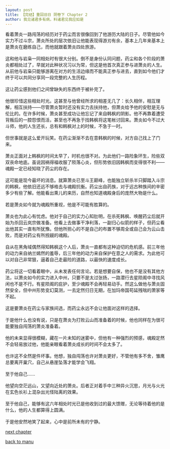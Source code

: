 ```yaml
---
layout: post
title: 【完结】重回旧日 阴卷下 Chapter 2
author: 我见诸君多有病，料诸君见我应如是
---
```




看着萧炎一路闯荡的经历对于药尘而言很像回到了他游历大陆的日子。尽管他如今实力不过斗宗，萧炎所处的层次依旧让他能表现得游刃有余，基本上几年来基本上是萧炎在磨练自己，而他就跟着萧炎四处旅游。<br><br>这和他与岩枭一同相处时有很大分别。倒不是身份认同问题，药尘和各个阶段的萧炎都相处过了，早就对此种状况习以为常，但这是他首次真正参与进萧炎的人生。从前他与岩枭只能够游离在对方的生活边缘而不能真正参与进去，直到如今他们才终于可以共同分享同一段完整的人生历程。<br><br>这让药尘感到他们之间曾缺失的东西终于被补完了。<br><br>他很珍惜这些相处时光。这甚至与他曾经所求的相差无几了：长久相伴，相互理解，相互扶持——尽管萧炎暂时还没有实力去扶持他，但萧炎给予他的安慰是无与伦比的。在许多时候，萧炎甚至成功让他忘记了来自韩枫的阴影。他不再靠着遭受背叛后的一腔怨恨而活，甚至也不再急于找韩枫将这笔帐讨回来。萧炎如今不过大斗师，他的人生还长，总有和韩枫对上的时候，不急于一时。<br><br>但世事就是这么爱开玩笑。在药尘渐渐不去在意韩枫的时候，对方自己找上了门来。<br><br>萧炎正面对上韩枫的时间太早了，时机也很不对。为此他们一路险象环生，险些双双丧命地底。虽说因祸得福收服了陨落心炎，但形势依旧因韩枫而变得很不利——魂殿一定已经知晓了药尘的存在。<br><br>这可能是现今最坏的消息。就算萧炎已至斗王巅峰，也能独立斩杀半只脚踏入斗宗的韩枫，他依旧还远不够格去与魂殿抗衡。药尘出自药族，对于远古种族间的辛密多少有些了解。他能看出熏儿的来历，自然也知道魂殿身后的庞然大物是什么。<br><br>若是萧炎如今就为魂殿所重视，他是不可能有胜算的。<br><br>萧炎也为此心有忧虑。他对于自己的实力心知肚明，在杀死韩枫、唤醒药尘后就开始为杀回云岚宗做准备。他看上去做事干净利落，一副归心似箭的样子，但药尘看出他其实一直有所犹豫。但他所担心的不是自己的布置不够周全或自己会为云山击败，而是对药尘有所觊觎的魂殿。<br><br>自从在黑角域偶然得知韩枫这个人后，萧炎一直都有这种迫切的危机感。前三年他的动力来自纳兰嫣然的羞辱，后三年他的动力来自保护在意之人的需求。为此他可以对自己非常狠，逼着自己走最险的道路，以最快的速度成长。<br><br>药尘将这一切看着眼中，从未发表任何言论。若是想要自保，他也不是没有其他方法，以萧炎如今的实力进入中州，只要不是太过张扬，一路潜行去星陨阁中寻找风闲也不是不行。有星陨阁的庇护，至少魂殿不会再轻易动手。然这么做他与萧炎固然安全，但中州形势变幻莫测，一去定然归日无期，在加玛帝国苟延残喘的萧家等不起。<br><br>这是要萧炎在药尘与家族间选，而药尘永远不会让他面对这样的选择。<br><br>于是他什么也没有说，只是在萧炎为打败云山而准备着的时候，他也同样在为很可能要独自闯荡的萧炎准备着。<br><br>他的未来显得很模糊，藏在一片未知的迷雾中，但他有一种强烈的预感，魂殿定然不会轻易放过他，他能亲眼看着萧炎成长的时间不会太多了。<br><br>也许这不全然是件坏事。他想，独自闯荡也许对萧炎更好，不管他有多不舍，雏鹰总要离开巢穴，自己从悬崖坠落才能学会飞翔。<br><br>至于他自己……<br><br>他望向空茫远山，又望向近处的萧炎。后者正对着手中三种异火沉思，月光与火光在玄色长衫上混杂出光怪陆离的效果。<br><br>至于他自己，能够有这六年相处时光已是他收到过的最大馈赠，无论等待着他的是什么，他的人生都算得上圆满。<br><br>于是他安然地笑了起来，心中是前所未有的宁静。

[next chapter](https://allforyanchen.github.io/2020/07/19/post-39-sub-4-chapter-3.html)

[back to manu](https://allforyanchen.github.io/2020/07/19/post-39.html)
